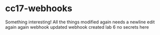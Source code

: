 # cc17-webhooks
Something interesting!
All the things
modified again
needs a newline
edit again again
webhook updated
webhook created
lab 6
no secrets here
